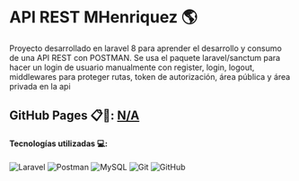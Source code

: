 # API REST MHenriquez 🌎

Proyecto desarrollado en laravel 8 para aprender el desarrollo y consumo de una API REST con POSTMAN. Se usa el paquete laravel/sanctum para hacer un login de usuario manualmente con register, login, logout, middlewares para proteger rutas, token de autorización, área pública y área privada en la api

## GitHub Pages 📋📌: [N/A](https://github.com/manuelhm1993)

#### Tecnologías utilizadas 💻:
![Laravel](https://img.shields.io/badge/laravel-%23FF2D20.svg?style=for-the-badge&logo=laravel&logoColor=white) ![Postman](https://img.shields.io/badge/Postman-FF6C37?style=for-the-badge&logo=postman&logoColor=white) ![MySQL](https://img.shields.io/badge/mysql-%2300f.svg?style=for-the-badge&logo=mysql&logoColor=white) ![Git](https://img.shields.io/badge/git-%23F05033.svg?style=for-the-badge&logo=git&logoColor=white) ![GitHub](https://img.shields.io/badge/github-%23121011.svg?style=for-the-badge&logo=github&logoColor=white) 
